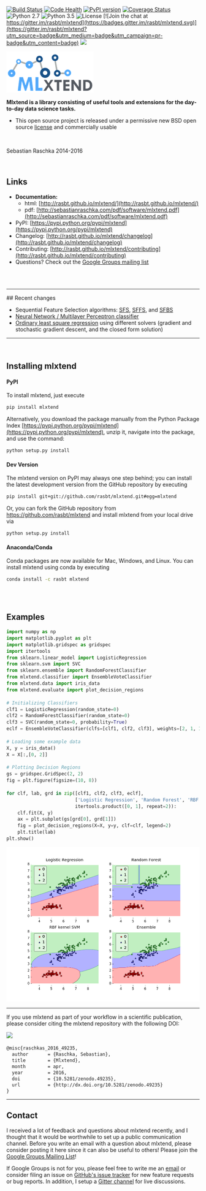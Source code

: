 

[![Build Status](https://travis-ci.org/rasbt/mlxtend.svg?branch=master)](https://travis-ci.org/rasbt/mlxtend)
[![Code Health](https://landscape.io/github/rasbt/mlxtend/master/landscape.svg?style=flat)](https://landscape.io/github/rasbt/mlxtend/master)
[![PyPI version](https://badge.fury.io/py/mlxtend.svg)](http://badge.fury.io/py/mlxtend)
[![Coverage Status](https://coveralls.io/repos/rasbt/mlxtend/badge.svg?branch=master&service=github)](https://coveralls.io/github/rasbt/mlxtend?branch=master)
![Python 2.7](https://img.shields.io/badge/python-2.7-blue.svg)
![Python 3.5](https://img.shields.io/badge/python-3.5-blue.svg)
![License](https://img.shields.io/badge/license-BSD-blue.svg)
[![Join the chat at https://gitter.im/rasbt/mlxtend](https://badges.gitter.im/rasbt/mlxtend.svg)](https://gitter.im/rasbt/mlxtend?utm_source=badge&utm_medium=badge&utm_campaign=pr-badge&utm_content=badge)
[![](https://zenodo.org/badge/doi/10.5281/zenodo.49235.svg)](https://zenodo.org/record/49235#.VwWISmNh23c)


![](./docs/sources/img/logo.png)



**Mlxtend is a library consisting of useful tools and extensions for the day-to-day data science tasks.**

- This open source project is released under a permissive new BSD open source [license](./license) and commercially usable

<br>

Sebastian Raschka 2014-2016

<br>


## Links

- **Documentation:** 
    - html: [http://rasbt.github.io/mlxtend/](http://rasbt.github.io/mlxtend/)
    - pdf: [http://sebastianraschka.com/pdf/software/mlxtend.pdf](http://sebastianraschka.com/pdf/software/mlxtend.pdf)
- PyPI: [https://pypi.python.org/pypi/mlxtend](https://pypi.python.org/pypi/mlxtend)
- Changelog: [http://rasbt.github.io/mlxtend/changelog](http://rasbt.github.io/mlxtend/changelog)
- Contributing: [http://rasbt.github.io/mlxtend/contributing](http://rasbt.github.io/mlxtend/contributing)
- Questions? Check out the [Google Groups mailing list](https://groups.google.com/forum/#!forum/mlxtend)

<br>
<br>


<hr>
## Recent changes

- Sequential Feature Selection algorithms: [SFS](http://rasbt.github.io/mlxtend/docs/feature_selection/sequential_forward_selection/), [SFFS](http://rasbt.github.io/mlxtend/docs/feature_selection/sequential_floating_forward_selection/), and [SFBS](http://rasbt.github.io/mlxtend/docs/feature_selection/sequential_floating_backward_selection/)
- [Neural Network / Multilayer Perceptron classifier](http://rasbt.github.io/mlxtend/docs/classifier/neuralnet_mlp/)
- [Ordinary least square regression](http://rasbt.github.io/mlxtend/docs/regression/linear_regression/) using different solvers (gradient and stochastic gradient descent, and the closed form solution)

<hr>
<br>


## Installing mlxtend

#### PyPI

To install mlxtend, just execute  

```bash
pip install mlxtend  
```

Alternatively, you download the package manually from the Python Package Index [https://pypi.python.org/pypi/mlxtend](https://pypi.python.org/pypi/mlxtend), unzip it, navigate into the package, and use the command:

```bash
python setup.py install
```

#### Dev Version

The mlxtend version on PyPI may always one step behind; you can install the latest development version from the GitHub repository by executing

```bash
pip install git+git://github.com/rasbt/mlxtend.git#egg=mlxtend
```

Or, you can fork the GitHub repository from https://github.com/rasbt/mlxtend and install mlxtend from your local drive via

```bash
python setup.py install
```

#### Anaconda/Conda

Conda packages are now available for Mac, Windows, and Linux. You can install mlxtend using conda by executing 

```bash
conda install -c rasbt mlxtend
```


<br>
<br>


## Examples

```python
import numpy as np
import matplotlib.pyplot as plt
import matplotlib.gridspec as gridspec
import itertools
from sklearn.linear_model import LogisticRegression
from sklearn.svm import SVC
from sklearn.ensemble import RandomForestClassifier
from mlxtend.classifier import EnsembleVoteClassifier
from mlxtend.data import iris_data
from mlxtend.evaluate import plot_decision_regions

# Initializing Classifiers
clf1 = LogisticRegression(random_state=0)
clf2 = RandomForestClassifier(random_state=0)
clf3 = SVC(random_state=0, probability=True)
eclf = EnsembleVoteClassifier(clfs=[clf1, clf2, clf3], weights=[2, 1, 1], voting='soft')

# Loading some example data
X, y = iris_data()
X = X[:,[0, 2]]

# Plotting Decision Regions
gs = gridspec.GridSpec(2, 2)
fig = plt.figure(figsize=(10, 8))

for clf, lab, grd in zip([clf1, clf2, clf3, eclf],
                         ['Logistic Regression', 'Random Forest', 'RBF kernel SVM', 'Ensemble'],
                         itertools.product([0, 1], repeat=2)):
    clf.fit(X, y)
    ax = plt.subplot(gs[grd[0], grd[1]])
    fig = plot_decision_regions(X=X, y=y, clf=clf, legend=2)
    plt.title(lab)
plt.show()
```

![](./docs/sources/img/ensemble_decision_regions_2d.png)

---

If you use mlxtend as part of your workflow in a scientific publication, please consider citing the mlxtend repository with the following DOI:

[![](https://zenodo.org/badge/doi/10.5281/zenodo.49235.svg)](https://zenodo.org/record/49235#.VwWISmNh23c)

```
@misc{raschkas_2016_49235,
  author       = {Raschka, Sebastian},
  title        = {Mlxtend},
  month        = apr,
  year         = 2016,
  doi          = {10.5281/zenodo.49235},
  url          = {http://dx.doi.org/10.5281/zenodo.49235}
}
```

---

## Contact

I received a lot of feedback and questions about mlxtend recently, and I thought that it would be worthwhile to set up a public communication channel. Before you write an email with a question about mlxtend, please consider posting it here since it can also be useful to others! Please join the [Google Groups Mailing List](https://groups.google.com/forum/#!forum/mlxtend)!

If Google Groups is not for you, please feel free to write me an [email](mailto:mail@sebastianraschka.com) or consider filing an issue on [GitHub's issue tracker](https://github.com/rasbt/mlxtend/issues) for new feature requests or bug reports. In addition, I setup a [Gitter channel](https://gitter.im/rasbt/mlxtend?utm_source=badge&utm_medium=badge&utm_campaign=pr-badge&utm_content=badge) for live discussions.
